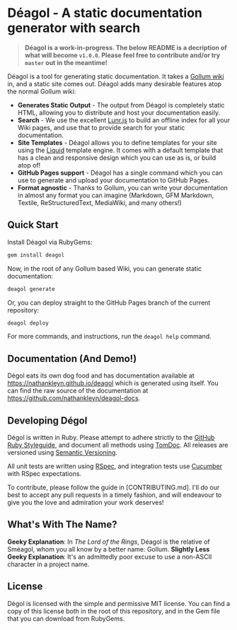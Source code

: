 # Déagol - A static documentation generator with search

> **Déagol is a work-in-progress. The below README is a decription of what will become `v1.0.0`. Please feel free to contribute and/or try `master` out in the meantime!**

Déagol is a tool for generating static documentation. It takes a [Gollum wiki](https://github.com/gollum/gollum) in, and a static site comes out. Déagol adds many desirable features atop the normal Gollum wiki:

* **Generates Static Output** - The output from Déagol is completely static HTML, allowing you to distribute and host your documentation easily.
* **Search** - We use the excellent [Lunr.js](http://lunrjs.com/) to build an offline index for all your Wiki pages, and use that to provide search for your static documentation.
* **Site Templates** - Déagol allows you to define templates for your site using the [Liquid](https://github.com/Shopify/liquid) template engine. It  comes with a default template that has a clean and responsive design which you can use as is, or build atop of!
* **GitHub Pages support** - Déagol has a single command which you can use to generate and upload your documentation to GitHub Pages.
* **Format agnostic** - Thanks to Gollum, you can write your documentation in almost any format you can imagine (Markdown, GFM Markdown, Textile, ReStructuredText, MediaWiki, and many others!)

## Quick Start

Install Déagol via RubyGems:

```sh
gem install deagol
```

Now, in the root of any Gollum based Wiki, you can generate static documentation:

```sh
deagol generate
```

Or, you can deploy straight to the GitHub Pages branch of the current repository:

```sh
deagol deploy
```

For more commands, and instructions, run the `deagol help` command.

## Documentation (And Demo!)

Dégol eats its own dog food and has documentation available at https://nathankleyn.github.io/deagol which is generated using itself. You can find the raw source of the documentation at https://github.com/nathankleyn/deagol-docs.

## Developing Dégol

Dégol is written in Ruby. Please attempt to adhere strictly to the [GitHub Ruby Styleguide](https://github.com/styleguide/ruby), and document all methods using [TomDoc](http://tomdoc.org/). All releases are versioned using [Semantic Versioning](http://semver.org/).

All unit tests are written using [RSpec](https://relishapp.com/rspec), and integration tests use [Cucumber](http://cukes.info/) with RSpec expectations.

To contribute, please follow the guide in [CONTRIBUTING.md]. I'll do our best to accept any pull requests in a timely fashion, and will endeavour to give you the love and admiration your work deserves!

## What's With The Name?

**Geeky Explanation**: In *The Lord of the Rings*, Déagol is the relative of Sméagol, whom you all know by a better name: Gollum.
**Slightly Less Geeky Explanation**: It's an admittedly poor excuse to use a non-ASCII character in a project name.

## License

Dégol is licensed with the simple and permissive MIT license. You can find a copy of this license both in the root of this repository, and in the Gem file that you can download from RubyGems.
